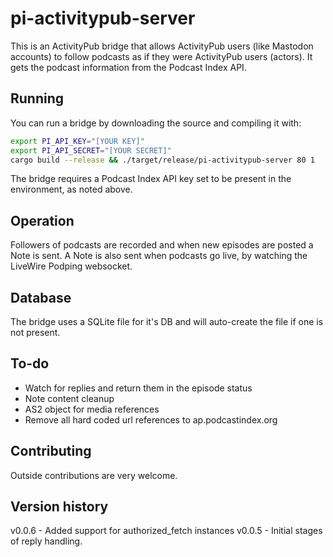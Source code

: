 # pi-activitypub-server
This is an ActivityPub bridge that allows ActivityPub users (like Mastodon accounts) to follow podcasts 
as if they were ActivityPub users (actors).  It gets the podcast information from the Podcast Index API.

## Running
You can run a bridge by downloading the source and compiling it with:

```bash
export PI_API_KEY="[YOUR KEY]"
export PI_API_SECRET="[YOUR SECRET]"
cargo build --release && ./target/release/pi-activitypub-server 80 1
```

The bridge requires a Podcast Index API key set to be present in the environment, as noted above.

## Operation

Followers of podcasts are recorded and when new episodes are posted a Note is sent.  A Note is also sent when 
podcasts go live, by watching the LiveWire Podping websocket.

## Database

The bridge uses a SQLite file for it's DB and will auto-create the file if one is not present.

## To-do

- Watch for replies and return them in the episode status
- Note content cleanup
- AS2 object for media references
- Remove all hard coded url references to ap.podcastindex.org

## Contributing

Outside contributions are very welcome.

## Version history

v0.0.6 - Added support for authorized_fetch instances
v0.0.5 - Initial stages of reply handling.